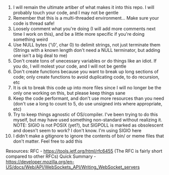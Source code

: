 1) I will remain the ultimate artiber of what makes it into this repo. I will probably touch your code, and I may not be gentle
2) Remember that this is a multi-threaded environment... Make sure your code is thread safe!
3) Loosely comment what you're doing (I will add more comments next time I work on this), and be a little more specific if you're doing something weird
4) Use NULL bytes ('\0', char 0) to delimit strings, not just terminate them (Strings with a known length don't need a NULL terminator, but adding one isn't a big deal to me)
5) Don't create tons of unecessary variables or do things like an idiot. If you do, I will molest your code, and I will not be gentle
6) Don't create functions because you want to break up long sections of code; only create functions to avoid duplicating code, to do recursion, etc
7) It is ok to break this code up into more files since I will no longer be the only one working on this, but please keep things sane
8) Keep the code performant, and don't use more resources than you need (don't use a long to count to 5, do use unsigned ints where appropriate, etc)
9) Try to keep things agnostic of OS/compiler. I've been trying to do this myself, but may have used something non-standard without realizing it. NOTE: SIGIO is not POSIX (yet?), but SIGPOLL is marked as obsolescent and doesn't seem to work? I don't know. I'm using SIGIO here
10) I didn't make a gitignore to ignore the contents of bin/ or meme files that don't matter. Feel free to add this

Resources:
RFC - https://tools.ietf.org/html/rfc6455 (The RFC is fairly short compared to other RFCs)
Quick Summary - https://developer.mozilla.org/en-US/docs/Web/API/WebSockets_API/Writing_WebSocket_servers
